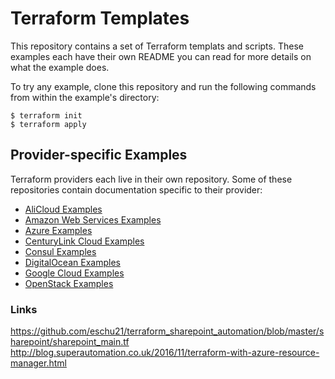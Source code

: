 # Terraform Templates

This repository contains a set of Terraform templats and scripts. These examples each
have their own README you can read for more details on what the example
does.

To try any example, clone this repository and run the following commands
from within the example's directory:

```
$ terraform init
$ terraform apply
```

## Provider-specific Examples

Terraform providers each live in their own repository. Some of these
repositories contain documentation specific to their provider:

* [AliCloud Examples](https://github.com/terraform-providers/terraform-provider-alicloud/tree/master/examples)
* [Amazon Web Services Examples](https://github.com/terraform-providers/terraform-provider-aws/tree/master/examples)
* [Azure Examples](https://github.com/terraform-providers/terraform-provider-azurerm/tree/master/examples)
* [CenturyLink Cloud Examples](https://github.com/terraform-providers/terraform-provider-clc/tree/master/examples)
* [Consul Examples](https://github.com/terraform-providers/terraform-provider-consul/tree/master/examples)
* [DigitalOcean Examples](https://github.com/terraform-providers/terraform-provider-digitalocean/tree/master/examples)
* [Google Cloud Examples](https://github.com/terraform-providers/terraform-provider-google/tree/master/examples)
* [OpenStack Examples](https://github.com/terraform-providers/terraform-provider-openstack/tree/master/examples)

### Links
https://github.com/eschu21/terraform_sharepoint_automation/blob/master/sharepoint/sharepoint_main.tf
http://blog.superautomation.co.uk/2016/11/terraform-with-azure-resource-manager.html